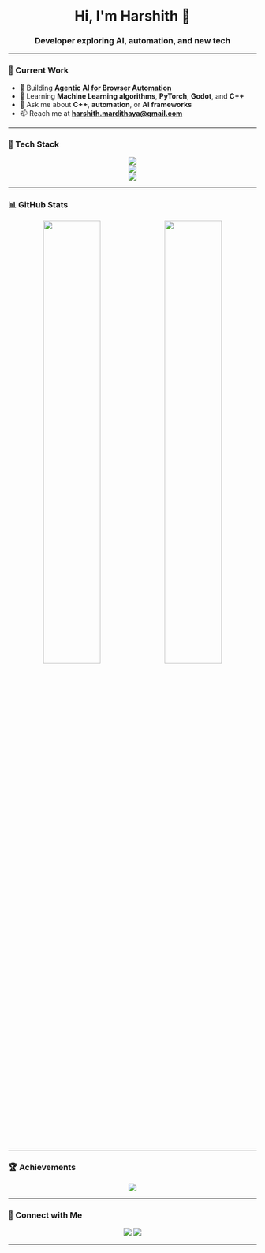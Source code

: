 <h1 align="center">Hi, I'm Harshith 👋</h1>
<h3 align="center">Developer exploring AI, automation, and new tech</h3>

---

### 🚀 Current Work
- 🔭 Building **[Agentic AI for Browser Automation](https://github.com/KeastBing/Major-Project-Agentic-AI-for-browser-automation)**
- 🌱 Learning **Machine Learning algorithms**, **PyTorch**, **Godot**, and **C++**
- 💬 Ask me about **C++**, **automation**, or **AI frameworks**
- 📫 Reach me at **harshith.mardithaya@gmail.com**

---

### 🧠 Tech Stack

<p align="center">
  <!-- Languages -->
  <img src="https://skillicons.dev/icons?i=python,cpp,c,java,js,html,css,react,svelte,nodejs,flask,django" />
  <br/>
  <!-- Tools & Cloud -->
  <img src="https://skillicons.dev/icons?i=git,linux,docker,firebase,sqlite,mysql,mongodb,gcp,azure" />
  <br/>
  <!-- ML & Data -->
  <img src="https://skillicons.dev/icons?i=pytorch,tensorflow,opencv,pandas,seaborn" />
</p>

---

### 📊 GitHub Stats

<p align="center">
  <img src="https://github-readme-stats.vercel.app/api?username=keastbing&show_icons=true&theme=tokyonight&hide_border=true" width="48%" />
  <img src="https://github-readme-stats.vercel.app/api/top-langs?username=keastbing&layout=compact&theme=tokyonight&hide_border=true" width="48%" />
</p>

---

### 🏆 Achievements

<p align="center">
  <img src="https://github-profile-trophy.vercel.app/?username=keastbing&theme=onestar&no-frame=true&margin-w=15" />
</p>

---

### 🤝 Connect with Me

<p align="center">
  <a href="mailto:harshith.mardithaya@gmail.com"><img src="https://img.shields.io/badge/Email-D14836?style=for-the-badge&logo=gmail&logoColor=white"></a>
  <a href="https://github.com/KeastBing"><img src="https://img.shields.io/badge/GitHub-100000?style=for-the-badge&logo=github&logoColor=white"></a>
</p>

---

